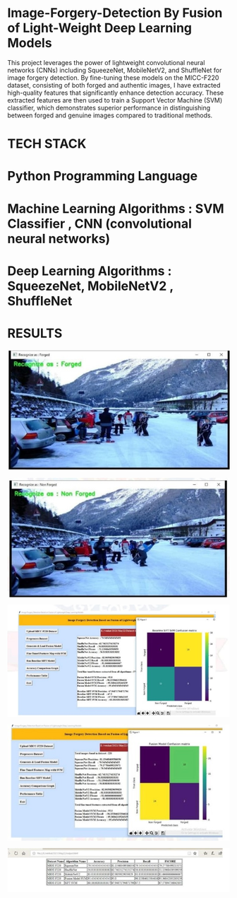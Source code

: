 # Image-Forgery-Detection By Fusion of Light-Weight Deep Learning Models
This project leverages the power of lightweight convolutional neural networks (CNNs) including SqueezeNet, MobileNetV2, and ShuffleNet for image forgery detection. By fine-tuning these models on the MICC-F220 dataset, consisting of both forged and authentic images, I have extracted high-quality features that significantly enhance detection accuracy. These extracted features are then used to train a Support Vector Machine (SVM) classifier, which demonstrates superior performance in distinguishing between forged and genuine images compared to traditional methods.

# TECH STACK 
# Python Programming Language

# Machine Learning Algorithms : SVM Classifier , CNN (convolutional neural networks)
# Deep Learning Algorithms : SqueezeNet, MobileNetV2 , ShuffleNet

# RESULTS 

![](https://github.com/nikkileshwarii5/image-forgery-detection/blob/250455e63f4f55827909de12d6e21438245ae783/1.jpeg)


![](https://github.com/nikkileshwarii5/image-forgery-detection/blob/6e1de5d11a1994a0b4d2e49bf57487fb8a608de4/2.jpeg)

 ![](https://github.com/nikkileshwarii5/image-forgery-detection/blob/6e1de5d11a1994a0b4d2e49bf57487fb8a608de4/Accuracy%20of%20SVM%20model.jpeg)

 ![](https://github.com/nikkileshwarii5/image-forgery-detection/blob/6e1de5d11a1994a0b4d2e49bf57487fb8a608de4/Accuracy%20of%20fusion%20model.jpeg)

 ![](https://github.com/nikkileshwarii5/image-forgery-detection/blob/3900e69c76154f23b307c2681b4388257a98608a/OutPut.jpeg)
